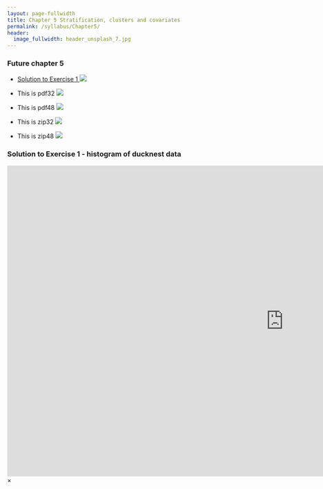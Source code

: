 ```yaml
---
layout: page-fullwidth
title: Chapter 5 Stratification, clusters and covariates
permalink: /syllabus/Chapter5/
header:
  image_fullwidth: header_unsplash_7.jpg
---
```


### Future chapter 5

* <a href="#" data-reveal-id="videoModal">Solution to Exercise 1 <img src="{{site.baseurl}}/images/video32.png"></a>

* This is pdf32 <img src="{{site.baseurl}}/images/pdf32.png">
* This is pdf48 <img src="{{site.baseurl}}/images/pdf48.png">

* This is zip32 <img src="{{site.baseurl}}/images/zip32.png">
* This is zip48 <img src="{{site.baseurl}}/images/zip48.png">


<div id="videoModal" class="reveal-modal large" data-reveal="" aria-labelledby="modalTitle">
  <h3 id="modalTitle">Solution to Exercise 1 - histogram of ducknest data</h3>
  <div class="flex-video widescreen" style="display: block;">
    <iframe width="1280" height="720" src="https://www.youtube.com/embed/mSVPvLeGawU?vq=hd720&amp;rel=0" frameborder="0" allowfullscreen></iframe>
  </div>
  <a class="close-reveal-modal">&#215;</a>
</div>

